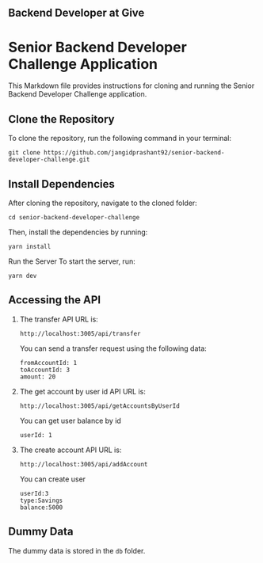 ## Backend Developer at Give

# Senior Backend Developer Challenge Application
This Markdown file provides instructions for cloning and running the Senior Backend Developer Challenge application.

## Clone the Repository
To clone the repository, run the following command in your terminal:

```
git clone https://github.com/jangidprashant92/senior-backend-developer-challenge.git
```

## Install Dependencies
After cloning the repository, navigate to the cloned folder:

```
cd senior-backend-developer-challenge
```

Then, install the dependencies by running:

```
yarn install
```
Run the Server
To start the server, run:

```
yarn dev
```
## Accessing the API
1. The transfer API URL is:

    ```
    http://localhost:3005/api/transfer
    ```
    You can send a transfer request using the following data:

    ```
    fromAccountId: 1
    toAccountId: 3
    amount: 20
    ```

2. The get account by user id API URL is:
    ```
    http://localhost:3005/api/getAccountsByUserId
    ```
    You can get user balance by id

    ```
    userId: 1
    ```

3. The create account API URL is:
    ```
    http://localhost:3005/api/addAccount
    ```
    You can create user

    ```
    userId:3
    type:Savings
    balance:5000
    ```

## Dummy Data
The dummy data is stored in the `db` folder.
